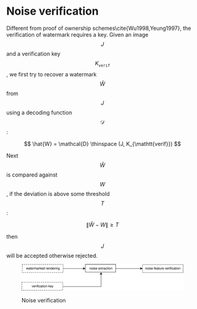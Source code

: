 # Noise verification

Different from proof of ownership schemes\cite{Wu1998,Yeung1997}, the verification of watermark requires a key. Given an image $$J$$ and a verification key $$K_{\mathtt{verif}}$$, we first try to recover a watermark $$\hat{W}$$ from $$J$$ using a decoding function $$\mathcal{D}$$:

$$
\hat{W} = \mathcal{D} \thinspace (J, K_{\mathtt{verif}})
$$

Next $$\hat{W}$$ is compared against $$W$$, if the deviation is above some threshold $$T$$:

$$
\lVert \hat{W} - W \rVert \geq T
$$

then $$J$$ will be accepted otherwise rejected.

<figure><img src="../../.gitbook/assets/noise-verification.svg" alt=""><figcaption><p>Noise verification</p></figcaption></figure>
